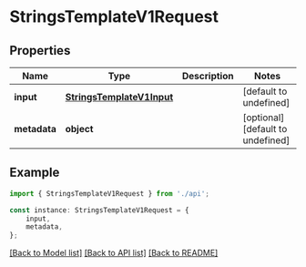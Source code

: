 # StringsTemplateV1Request


## Properties

Name | Type | Description | Notes
------------ | ------------- | ------------- | -------------
**input** | [**StringsTemplateV1Input**](StringsTemplateV1Input.md) |  | [default to undefined]
**metadata** | **object** |  | [optional] [default to undefined]

## Example

```typescript
import { StringsTemplateV1Request } from './api';

const instance: StringsTemplateV1Request = {
    input,
    metadata,
};
```

[[Back to Model list]](../README.md#documentation-for-models) [[Back to API list]](../README.md#documentation-for-api-endpoints) [[Back to README]](../README.md)
